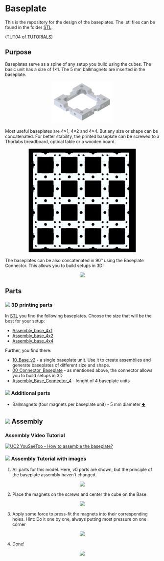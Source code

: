 # Baseplate
This is the repository for the design of the baseplates. The .stl files can be found in the folder [STL](./STL).

([TUT04 of TUTORIALS](../../TUTORIALS))

## Purpose
Baseplates serve as a spine of any setup you build using the cubes. The basic unit has a size of 1×1. The 5 mm ballmagnets are inserted in the baseplate.

<p align="center">
<img src="./IMAGES/00_Base_v0.png" width="200">
</p>

Most useful baseplates are 4×1, 4×2 and 4×4. But any size or shape can be concatenated. For better stability, the printed baseplate can be screwed to a Thorlabs breadboard, optical table or a wooden board.

<p align="center">
<img src="./IMAGES/Assembly_base_4x4.png" width="350">
</p>

The baseplates can be also concatenated in 90° using the Baseplate Connector. This allows you to build setups in 3D!

<p align="center">
<img src="./IMAGES/Assembly_base_90degree.png"
width="500">
</p>

## Parts
### <img src="./IMAGES/P.png" height="40"> 3D printing parts
In [STL](./STL) you find the following baseplates. Choose the size that will be the best for your setup:
* [Assembly_base_4x1](./STL/Assembly_base_4x1.stl)
* [Assembly_base_4x2](./STL/Assembly_base_4x2.stl)
* [Assembly_base_4x4](./STL/Assembly_base_4x4.stl)

Further, you find there:
* [10_Base_v2](./STL/10_Base_v2.stl) - a single baseplate unit. Use it to create assemblies and generate baseplates of different size and shape.
* [00_Connector_Baseplate](./STL/00_Connector_Baseplate.stl) - as mentioned above, the connector allows you to build setups in 3D
* [Assembly_Base_Connector_4](./STL/Assembly_Base_Connector_4.stl) - lenght of 4 baseplate units

### <img src="./IMAGES/B.png" height="40"> Additional parts

* Ballmagnets (four magnets per baseplate unit) - 5 mm diameter [🢂](https://www.magnetmax.de/Neodym-Kugelmagnete/Magnetkugel-Kugelmagnet-O-5-0-mm-Neodym-vernickelt-N40-haelt-400-g::158.html)

## <img src="./IMAGES/A.png" height="40"> Assembly
### Assembly Video Tutorial
[![UC2 YouSeeToo - How to assemble the baseplate?](./IMAGES/UC2_Assembly_Baseplate.png)](https://www.youtube.com/watch?v=zAMedY0mWKA)

### <img src="./IMAGES/A.png" height="40"> Assembly Tutorial with images

1. All parts for this model. Here, v0 parts are shown, but the principle of the baseplate assembly haven't changed.
<p align="center">
<img src="./IMAGES/UC2_Tut_Base1.jpg" width="300">
</p>

2. Place the magnets on the screws and center the cube on the Base
<p align="center">
<img src="./IMAGES/UC2_Tut_Base3.jpg" width="300">
</p>

3. Apply some force to press-fit the magnets into their corresponding holes. Hint: Do it one by one, always putting most pressure on one corner
<p align="center">
<img src="./IMAGES/UC2_Tut_Base4.jpg" width="300">
</p>

4. Done!
<p align="center">
<img src="./IMAGES/UC2_Tut_Base5.jpg" width="300">
</p>

